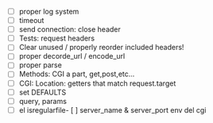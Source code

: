 - [ ] proper log system
- [ ] timeout
- [ ] send connection: close header
- [ ] Tests: request headers
- [ ] Clear unused / properly reorder included headers!
- [ ] proper decorde_url / encode_url
- [ ] proper parse
- [ ] Methods: CGI a part, get,post,etc...
- [ ] CGI: Location: getters that match request.target
- [ ] set DEFAULTS
- [ ] query, params
- [ ] el isregularfile- [ ] server_name & server_port env del cgi
